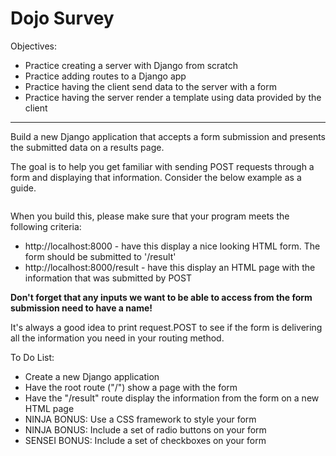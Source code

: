 <h1>Dojo Survey</h1>

<p>Objectives:</p>
<ul>
    <li>Practice creating a server with Django from scratch</li>
    <li>Practice adding routes to a Django app</li>
    <li>Practice having the client send data to the server with a form</li>
    <li>Practice having the server render a template using data provided by the client</li>
</ul>

<hr>

<p>Build a new Django application that accepts a form submission and presents the submitted data on a results page.</p>

<p>The goal is to help you get familiar with sending POST requests through a form and displaying that information. Consider the below example as a guide.</p>

<img src=""/>

<p>When you build this, please make sure that your program meets the following criteria:</p>
<ul>
    <li>http://localhost:8000 - have this display a nice looking HTML form.  The form should be submitted to '/result'</li>
    <li>http://localhost:8000/result - have this display an HTML page with the information that was submitted by POST</li>
</ul>

<p><strong>Don't forget that any inputs we want to be able to access from the form submission need to have a name!</strong></p>

<p>It's always a good idea to print request.POST to see if the form is delivering all the information you need in your routing method.</p>

<p>To Do List:</p>
<ul>
    <li>Create a new Django application</li>
    <li>Have the root route ("/") show a page with the form</li>
    <li>Have the "/result" route display the information from the form on a new HTML page</li>
    <li>NINJA BONUS: Use a CSS framework to style your form</li>
    <li>NINJA BONUS: Include a set of radio buttons on your form</li>
    <li>SENSEI BONUS: Include a set of checkboxes on your form</li>
</ul>


